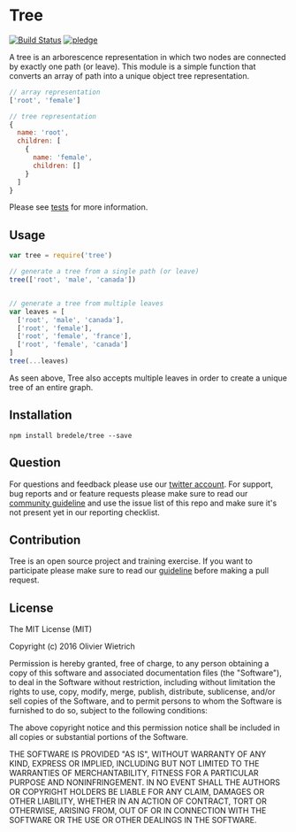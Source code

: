 # Tree

[![Build Status](https://travis-ci.org/bredele/tree.svg?branch=master)](https://travis-ci.org/bredele/tree)
[![pledge](https://bredele.github.io/contributing-guide/community-pledge.svg)](https://github.com/bredele/contributing-guide/blob/master/community.md)

A tree is an arborescence representation in which two nodes are connected by exactly one path (or leave). This module is a simple function that converts an array of path into a unique object tree representation.

```js
// array representation
['root', 'female']

// tree representation
{
  name: 'root',
  children: [
    {
      name: 'female',
      children: []
    }
  ]
}
```

Please see [tests](/test) for more information.

## Usage

```js
var tree = require('tree')

// generate a tree from a single path (or leave)
tree(['root', 'male', 'canada'])


// generate a tree from multiple leaves
var leaves = [
  ['root', 'male', 'canada'],
  ['root', 'female'],
  ['root', 'female', 'france'],
  ['root', 'female', 'canada']
]
tree(...leaves)
```
As seen above, Tree also accepts multiple leaves in order to create a unique tree of an entire graph.

## Installation

```shell
npm install bredele/tree --save
```

## Question

For questions and feedback please use our [twitter account](https://twitter.com/bredeleca). For support, bug reports and or feature requests please make sure to read our
<a href="https://github.com/bredele/contributing-guide/blob/master/community.md" target="_blank">community guideline</a> and use the issue list of this repo and make sure it's not present yet in our reporting checklist.

## Contribution

Tree is an open source project and training exercise. If you want to participate please make sure to read our <a href="https://github.com/bredele/contributing-guide/blob/master/community.md" target="_blank">guideline</a> before making a pull request.

## License

The MIT License (MIT)

Copyright (c) 2016 Olivier Wietrich

Permission is hereby granted, free of charge, to any person obtaining a copy
of this software and associated documentation files (the "Software"), to deal
in the Software without restriction, including without limitation the rights
to use, copy, modify, merge, publish, distribute, sublicense, and/or sell
copies of the Software, and to permit persons to whom the Software is
furnished to do so, subject to the following conditions:

The above copyright notice and this permission notice shall be included in all
copies or substantial portions of the Software.

THE SOFTWARE IS PROVIDED "AS IS", WITHOUT WARRANTY OF ANY KIND, EXPRESS OR
IMPLIED, INCLUDING BUT NOT LIMITED TO THE WARRANTIES OF MERCHANTABILITY,
FITNESS FOR A PARTICULAR PURPOSE AND NONINFRINGEMENT. IN NO EVENT SHALL THE
AUTHORS OR COPYRIGHT HOLDERS BE LIABLE FOR ANY CLAIM, DAMAGES OR OTHER
LIABILITY, WHETHER IN AN ACTION OF CONTRACT, TORT OR OTHERWISE, ARISING FROM,
OUT OF OR IN CONNECTION WITH THE SOFTWARE OR THE USE OR OTHER DEALINGS IN THE
SOFTWARE.
